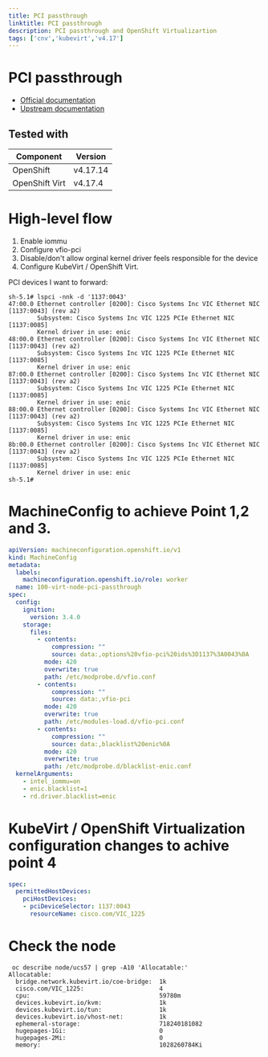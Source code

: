 ```yaml
---
title: PCI passthrough
linktitle: PCI passthrough
description: PCI passthrough and OpenShift Virtualizartion
tags: ['cnv','kubevirt','v4.17']
---
```

# PCI passthrough

* [Official documentation](https://docs.redhat.com/en/documentation/openshift_container_platform/4.17/html-single/virtualization/index#virt-configuring-pci-passthrough)
* [Upstream documentation](https://kubevirt.io/user-guide/compute/host-devices/)

## Tested with

|Component|Version|
|---|---|
|OpenShift|v4.17.14|
|OpenShift Virt|v4.17.4|

# High-level flow

1) Enable iommu
2) Configure vfio-pci
3) Disable/don't allow orginal kernel driver feels responsible for the device
4) Configure KubeVirt / OpenShift Virt.

PCI devices I want to forward:

```shell
sh-5.1# lspci -nnk -d '1137:0043'
47:00.0 Ethernet controller [0200]: Cisco Systems Inc VIC Ethernet NIC [1137:0043] (rev a2)
        Subsystem: Cisco Systems Inc VIC 1225 PCIe Ethernet NIC [1137:0085]
        Kernel driver in use: enic
48:00.0 Ethernet controller [0200]: Cisco Systems Inc VIC Ethernet NIC [1137:0043] (rev a2)
        Subsystem: Cisco Systems Inc VIC 1225 PCIe Ethernet NIC [1137:0085]
        Kernel driver in use: enic
87:00.0 Ethernet controller [0200]: Cisco Systems Inc VIC Ethernet NIC [1137:0043] (rev a2)
        Subsystem: Cisco Systems Inc VIC 1225 PCIe Ethernet NIC [1137:0085]
        Kernel driver in use: enic
88:00.0 Ethernet controller [0200]: Cisco Systems Inc VIC Ethernet NIC [1137:0043] (rev a2)
        Subsystem: Cisco Systems Inc VIC 1225 PCIe Ethernet NIC [1137:0085]
        Kernel driver in use: enic
8b:00.0 Ethernet controller [0200]: Cisco Systems Inc VIC Ethernet NIC [1137:0043] (rev a2)
        Subsystem: Cisco Systems Inc VIC 1225 PCIe Ethernet NIC [1137:0085]
        Kernel driver in use: enic
sh-5.1#
```

# MachineConfig to achieve Point 1,2 and 3.

```yaml
apiVersion: machineconfiguration.openshift.io/v1
kind: MachineConfig
metadata:
  labels:
    machineconfiguration.openshift.io/role: worker
  name: 100-virt-node-pci-passthrough
spec:
  config:
    ignition:
      version: 3.4.0
    storage:
      files:
        - contents:
            compression: ""
            source: data:,options%20vfio-pci%20ids%3D1137%3A0043%0A
          mode: 420
          overwrite: true
          path: /etc/modprobe.d/vfio.conf
        - contents:
            compression: ""
            source: data:,vfio-pci
          mode: 420
          overwrite: true
          path: /etc/modules-load.d/vfio-pci.conf
        - contents:
            compression: ""
            source: data:,blacklist%20enic%0A
          mode: 420
          overwrite: true
          path: /etc/modprobe.d/blacklist-enic.conf
  kernelArguments:
    - intel_iommu=on
    - enic.blacklist=1
    - rd.driver.blacklist=enic
```

# KubeVirt / OpenShift Virtualization configuration changes to achive point 4

```yaml
spec:
  permittedHostDevices:
    pciHostDevices:
    - pciDeviceSelector: 1137:0043
      resourceName: cisco.com/VIC_1225
```

# Check the node

```
 oc describe node/ucs57 | grep -A10 'Allocatable:'
Allocatable:
  bridge.network.kubevirt.io/coe-bridge:  1k
  cisco.com/VIC_1225:                     4
  cpu:                                    59780m
  devices.kubevirt.io/kvm:                1k
  devices.kubevirt.io/tun:                1k
  devices.kubevirt.io/vhost-net:          1k
  ephemeral-storage:                      718240181082
  hugepages-1Gi:                          0
  hugepages-2Mi:                          0
  memory:                                 1028260784Ki
```

